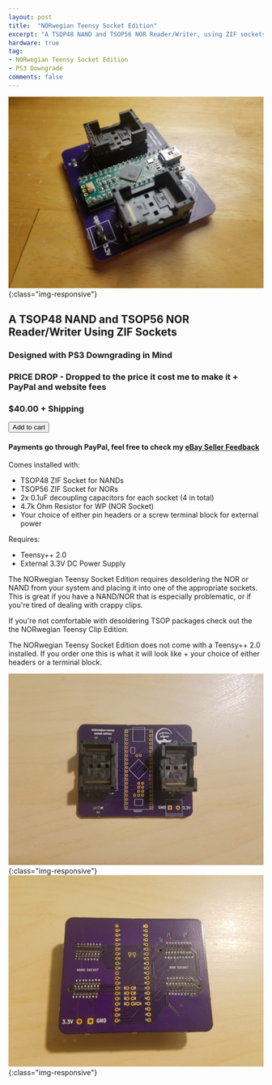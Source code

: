 ```yaml
---
layout: post
title:  "NORwegian Teensy Socket Edition"
excerpt: "A TSOP48 NAND and TSOP56 NOR Reader/Writer, using ZIF sockets"
hardware: true
tag:
- NORwegian Teensy Socket Edition 
- PS3 Downgrade
comments: false
---
```


![NORwegianTeensySocketEdition](/assets/img/NORwegianTeensySocketGlamour.jpg){:class="img-responsive"}

## A TSOP48 NAND and TSOP56 NOR Reader/Writer Using ZIF Sockets
### Designed with PS3 Downgrading in Mind
### PRICE DROP - Dropped to the price it cost me to make it + PayPal and website fees
### $40.00 + Shipping

<button type="button" class="snipcart-add-item"
 data-item-name="NORwegian Teensy Socket Edition "
 data-item-price="60.00"
 data-item-weight="400"
 data-item-id="01"
 data-item-image="https://i.imgur.com/l9xtGk4.jpg"
 data-item-url="https://zeigren.github.io/NORwegian-Teensy-Socket-Edition/">
  Add to cart
</button>
#### Payments go through PayPal, feel free to check my [eBay Seller Feedback](https://feedback.ebay.com/ws/eBayISAPI.dll?ViewFeedback2&userid=zeigren&ftab=FeedbackAsSeller&searchInterval=30)
Comes installed with:
* TSOP48 ZIF Socket for NANDs
* TSOP56 ZIF Socket for NORs
* 2x 0.1uF decoupling capacitors for each socket (4 in total)
* 4.7k Ohm Resistor for WP (NOR Socket)
* Your choice of either pin headers or a screw terminal block for external power

Requires:
* Teensy++ 2.0
* External 3.3V DC Power Supply

The NORwegian Teensy Socket Edition requires desoldering the NOR or NAND from your system and placing it into one of the appropriate sockets. This is great if you have a NAND/NOR that is especially problematic, or if you're tired of dealing with crappy clips.

If you're not comfortable with desoldering TSOP packages check out the the NORwegian Teensy Clip Edition.

The NORwegian Teensy Socket Edition does not come with a Teensy++ 2.0 installed. If you order one this is what it will look like + your choice of either headers or a terminal block.

![NORwegianTeensySocketEditionTop](/assets/img/NORwegianTeensySocketEditionTop.jpg){:class="img-responsive"}
![NORwegianTeensySocketEditionTop](/assets/img/NORwegianTeensySocketEditionBottom.jpg){:class="img-responsive"}





